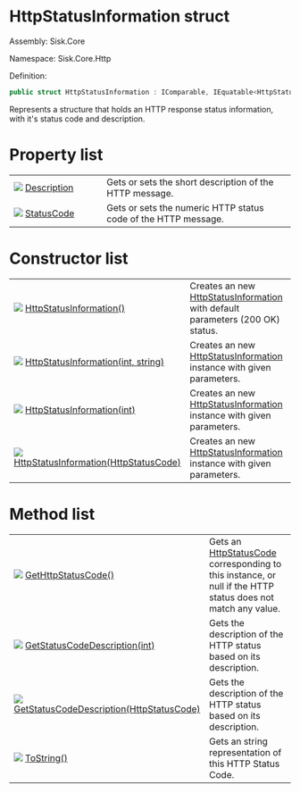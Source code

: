 <!--

Copyrights 2023 Sisk Framework - CypherPotato
Published under MIT license

!!! DO NOT EDIT THIS FILE !!!
This file was generated by a tool in the Sisk package. To edit the information in this documentation,
edit the XML documentation present in the Sisk source code.

-->

# HttpStatusInformation struct
Assembly: Sisk.Core

Namespace: Sisk.Core.Http

Definition:

```cs
public struct HttpStatusInformation : IComparable, IEquatable<HttpStatusInformation>
```

Represents a structure that holds an HTTP response status information, with it's status code and description.


# Property list

<table>
    <tbody>
<tr>
    <td style="width: 33%">
        <img class="icon" src="/assets/img/icons/property.svg">
        <a href="/spec/Sisk.Core.Http.HttpStatusInformation.Description.md">
            Description
        </a>
    </td>
    <td>
        Gets or sets the short description of the HTTP message.
    </td>
</tr>
<tr>
    <td style="width: 33%">
        <img class="icon" src="/assets/img/icons/property.svg">
        <a href="/spec/Sisk.Core.Http.HttpStatusInformation.StatusCode.md">
            StatusCode
        </a>
    </td>
    <td>
        Gets or sets the numeric HTTP status code of the HTTP message.
    </td>
</tr>
    </tbody>
</table>

# Constructor list

<table>
    <tbody>
<tr>
    <td style="width: 33%">
        <img class="icon" src="/assets/img/icons/constructor.svg">
        <a href="/spec/Sisk.Core.Http.HttpStatusInformation.HttpStatusInformation().md">
            HttpStatusInformation()
        </a>
    </td>
    <td>
        Creates an new <a href="/spec/Sisk.Core.Http.HttpStatusInformation.md">HttpStatusInformation</a> with default parameters (200 OK) status.
    </td>
</tr>
<tr>
    <td style="width: 33%">
        <img class="icon" src="/assets/img/icons/constructor.svg">
        <a href="/spec/Sisk.Core.Http.HttpStatusInformation.HttpStatusInformation(int-string).md">
            HttpStatusInformation(int, string)
        </a>
    </td>
    <td>
        Creates an new <a href="/spec/Sisk.Core.Http.HttpStatusInformation.md">HttpStatusInformation</a> instance with given parameters.
    </td>
</tr>
<tr>
    <td style="width: 33%">
        <img class="icon" src="/assets/img/icons/constructor.svg">
        <a href="/spec/Sisk.Core.Http.HttpStatusInformation.HttpStatusInformation(int).md">
            HttpStatusInformation(int)
        </a>
    </td>
    <td>
        Creates an new <a href="/spec/Sisk.Core.Http.HttpStatusInformation.md">HttpStatusInformation</a> instance with given parameters.
    </td>
</tr>
<tr>
    <td style="width: 33%">
        <img class="icon" src="/assets/img/icons/constructor.svg">
        <a href="/spec/Sisk.Core.Http.HttpStatusInformation.HttpStatusInformation(HttpStatusCode).md">
            HttpStatusInformation(HttpStatusCode)
        </a>
    </td>
    <td>
        Creates an new <a href="/spec/Sisk.Core.Http.HttpStatusInformation.md">HttpStatusInformation</a> instance with given parameters.
    </td>
</tr>
    </tbody>
</table>

# Method list

<table>
    <tbody>
<tr>
    <td style="width: 33%">
        <img class="icon" src="/assets/img/icons/method.svg">
        <a href="/spec/Sisk.Core.Http.HttpStatusInformation.GetHttpStatusCode().md">
            GetHttpStatusCode()
        </a>
    </td>
    <td>
        Gets an <a href="https://learn.microsoft.com/en-us/dotnet/api/System.Net.HttpStatusCode">HttpStatusCode</a> corresponding to this instance, or null if the HTTP status does not match any value.
    </td>
</tr>
<tr>
    <td style="width: 33%">
        <img class="icon" src="/assets/img/icons/method.svg">
        <a href="/spec/Sisk.Core.Http.HttpStatusInformation.GetStatusCodeDescription(int).md">
            GetStatusCodeDescription(int)
        </a>
    </td>
    <td>
        Gets the description of the HTTP status based on its description.
    </td>
</tr>
<tr>
    <td style="width: 33%">
        <img class="icon" src="/assets/img/icons/method.svg">
        <a href="/spec/Sisk.Core.Http.HttpStatusInformation.GetStatusCodeDescription(HttpStatusCode).md">
            GetStatusCodeDescription(HttpStatusCode)
        </a>
    </td>
    <td>
        Gets the description of the HTTP status based on its description.
    </td>
</tr>
<tr>
    <td style="width: 33%">
        <img class="icon" src="/assets/img/icons/method.svg">
        <a href="/spec/Sisk.Core.Http.HttpStatusInformation.ToString().md">
            ToString()
        </a>
    </td>
    <td>
        Gets an string representation of this HTTP Status Code.
    </td>
</tr>
    </tbody>
</table>
